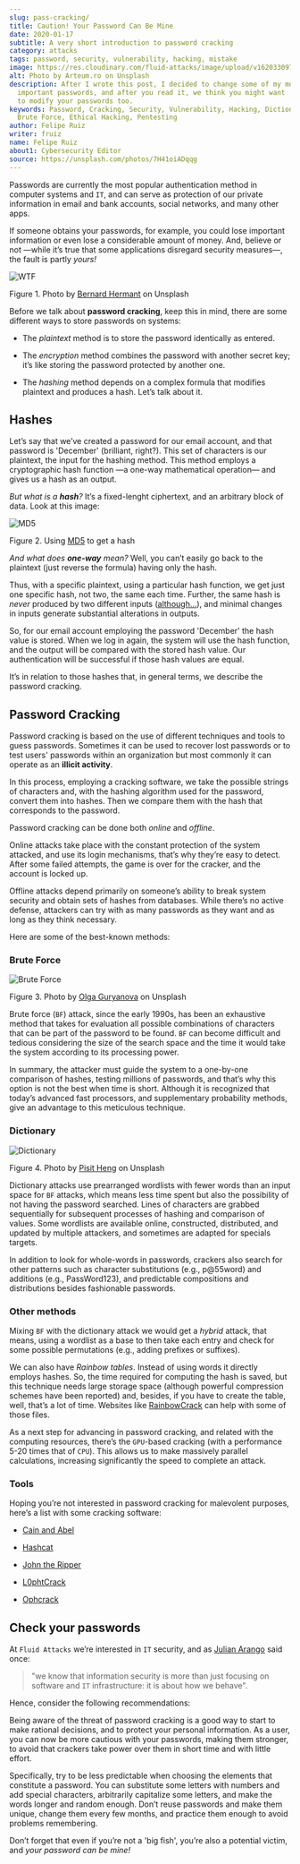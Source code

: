 ```yaml
---
slug: pass-cracking/
title: Caution! Your Password Can Be Mine
date: 2020-01-17
subtitle: A very short introduction to password cracking
category: attacks
tags: password, security, vulnerability, hacking, mistake
image: https://res.cloudinary.com/fluid-attacks/image/upload/v1620330973/blog/pass-cracking/cover_wslpjd.webp
alt: Photo by Arteum.ro on Unsplash
description: After I wrote this post, I decided to change some of my most
  important passwords, and after you read it, we think you might want
  to modify your passwords too.
keywords: Password, Cracking, Security, Vulnerability, Hacking, Dictionary,
  Brute Force, Ethical Hacking, Pentesting
author: Felipe Ruiz
writer: fruiz
name: Felipe Ruiz
about1: Cybersecurity Editor
source: https://unsplash.com/photos/7H41oiADqqg
---
```


Passwords are currently the most popular authentication method in
computer systems and `IT`, and can serve as protection of our private
information in email and bank accounts, social networks, and many other
apps.

If someone obtains your passwords, for example, you could lose important
information or even lose a considerable amount of money. And, believe or
not —while it’s true that some applications disregard security
measures—, the fault is partly *yours\!*

<div class="imgblock">

![WTF](https://res.cloudinary.com/fluid-attacks/image/upload/v1620330972/blog/pass-cracking/wtf_mofm5i.webp)

<div class="title">

Figure 1. Photo by [Bernard Hermant](https://unsplash.com/@bernardhermant) on Unsplash

</div>

</div>

Before we talk about **password cracking**, keep this in mind, there are
some different ways to store passwords on systems:

- The *plaintext* method is to store the password identically as
  entered.

- The *encryption* method combines the password with another secret
  key; it’s like storing the password protected by another one.

- The *hashing* method depends on a complex formula that modifies
  plaintext and produces a hash. Let’s talk about it.

## Hashes

Let’s say that we’ve created a password for our email account, and that
password is 'December' (brilliant, right?). This set of characters is
our plaintext, the input for the hashing method. This method employs a
cryptographic hash function —a one-way mathematical operation— and gives
us a hash as an output.

*But what is a **hash**?* It’s a fixed-lenght ciphertext, and an
arbitrary block of data. Look at this image:

<div class="imgblock">

![MD5](https://res.cloudinary.com/fluid-attacks/image/upload/v1620330971/blog/pass-cracking/md5_ptpf4y.webp)

<div class="title">

Figure 2. Using [MD5](http://md5-hash-online.waraxe.us/) to get a hash

</div>

</div>

*And what does **one-way** mean?* Well, you can’t easily go back to the
plaintext (just reverse the formula) having only the hash.

Thus, with a specific plaintext, using a particular hash function, we
get just one specific hash, not two, the same each time. Further, the
same hash is *never* produced by two different inputs
([although…​](https://crypto.stackexchange.com/questions/1434/are-there-two-known-strings-which-have-the-same-md5-hash-value)),
and minimal changes in inputs generate substantial alterations in
outputs.

So, for our email account employing the password 'December' the hash
value is stored. When we log in again, the system will use the hash
function, and the output will be compared with the stored hash value.
Our authentication will be successful if those hash values are equal.

It’s in relation to those hashes that, in general terms, we describe the
password cracking.

## Password Cracking

Password cracking is based on the use of different techniques and tools
to guess passwords. Sometimes it can be used to recover lost passwords
or to test users' passwords within an organization but most commonly it
can operate as an **illicit activity**.

In this process, employing a cracking software, we take the possible
strings of characters and, with the hashing algorithm used for the
password, convert them into hashes. Then we compare them with the hash
that corresponds to the password.

Password cracking can be done both *online* and *offline*.

Online attacks take place with the constant protection of the system
attacked, and use its login mechanisms, that’s why they’re easy to
detect. After some failed attempts, the game is over for the cracker,
and the account is locked up.

Offline attacks depend primarily on someone’s ability to break system
security and obtain sets of hashes from databases. While there’s no
active defense, attackers can try with as many passwords as they want
and as long as they think necessary.

Here are some of the best-known methods:

### Brute Force

<div class="imgblock">

![Brute Force](https://res.cloudinary.com/fluid-attacks/image/upload/v1620330972/blog/pass-cracking/bf_fwytnv.webp)

<div class="title">

Figure 3. Photo by [Olga Guryanova](https://unsplash.com/@designer4u) on Unsplash

</div>

</div>

Brute force (`BF`) attack, since the early 1990s, has been an exhaustive
method that takes for evaluation all possible combinations of characters
that can be part of the password to be found. `BF` can become difficult
and tedious considering the size of the search space and the time it
would take the system according to its processing power.

In summary, the attacker must guide the system to a one-by-one
comparison of hashes, testing millions of passwords, and that’s why this
option is not the best when time is short. Although it is recognized
that today’s advanced fast processors, and supplementary probability
methods, give an advantage to this meticulous technique.

### Dictionary

<div class="imgblock">

![Dictionary](https://res.cloudinary.com/fluid-attacks/image/upload/v1620330972/blog/pass-cracking/dct_r1wei0.webp)

<div class="title">

Figure 4. Photo by [Pisit Heng](https://unsplash.com/@pisitheng) on Unsplash

</div>

</div>

Dictionary attacks use prearranged wordlists with fewer words than an
input space for `BF` attacks, which means less time spent but also the
possibility of not having the password searched. Lines of characters are
grabbed sequentially for subsequent processes of hashing and comparison
of values. Some wordlists are available online, constructed,
distributed, and updated by multiple attackers, and sometimes are
adapted for specials targets.

In addition to look for whole-words in passwords, crackers also search
for other patterns such as character substitutions (e.g., p@55word) and
additions (e.g., PassWord123), and predictable compositions and
distributions besides fashionable passwords.

### Other methods

Mixing `BF` with the dictionary attack we would get a *hybrid* attack,
that means, using a wordlist as a base to then take each entry and check
for some possible permutations (e.g., adding prefixes or suffixes).

We can also have *Rainbow tables*. Instead of using words it directly
employs hashes. So, the time required for computing the hash is saved,
but this technique needs large storage space (although powerful
compression schemes have been reported) and, besides, if you have to
create the table, well, that’s a lot of time. Websites like
[RainbowCrack](http://project-rainbowcrack.com/) can help with some of
those files.

As a next step for advancing in password cracking, and related with the
computing resources, there’s the `GPU`-based cracking (with a
performance 5-20 times that of `CPU`). This allows us to make massively
parallel calculations, increasing significantly the speed to complete an
attack.

### Tools

Hoping you’re not interested in password cracking for malevolent
purposes, here’s a list with some cracking software:

- [Cain and Abel](https://softfamous.com/cain-abel/)

- [Hashcat](http://hashcat.net/oclhashcat-plus/)

- [John the Ripper](http://www.openwall.com/john/)

- [L0phtCrack](https://www.l0phtcrack.com/)

- [Ophcrack](https://ophcrack.sourceforge.io/)

## Check your passwords

At `Fluid Attacks` we’re interested in `IT` security, and as [Julian
Arango](../do-not-read/) said once:

> "we know that information security is more than just focusing on
> software and `IT` infrastructure: it is about how we behave".

Hence, consider the following recommendations:

Being aware of the threat of password cracking is a good way to start to
make rational decisions, and to protect your personal information. As a
user, you can now be more cautious with your passwords, making them
stronger, to avoid that crackers take power over them in short time and
with little effort.

Specifically, try to be less predictable when choosing the elements that
constitute a password. You can substitute some letters with numbers and
add special characters, arbitrarily capitalize some letters, and make
the words longer and random enough. Don’t reuse passwords and make them
unique, change them every few months, and practice them enough to avoid
problems remembering.

Don’t forget that even if you’re not a 'big fish', you’re also a
potential victim, and *your password can be mine\!*
